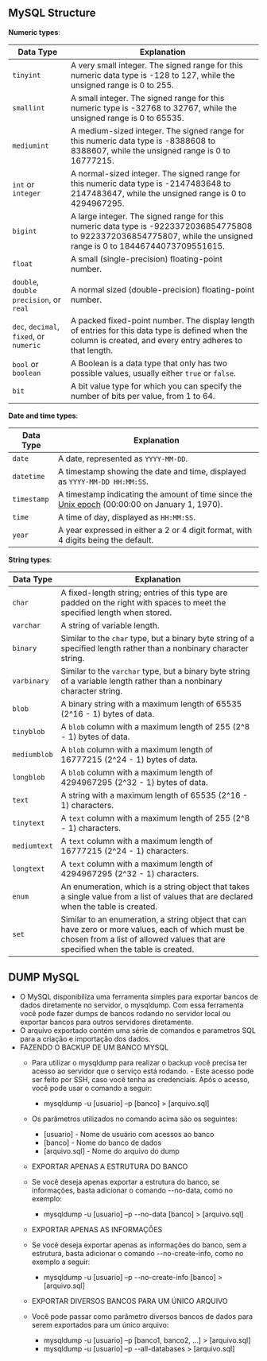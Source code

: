 ## MySQL Structure
<p><strong>Numeric types</strong>:</p>

<table><thead>
<tr>
<th>Data Type</th>
<th>Explanation</th>
</tr>
</thead><tbody>
<tr>
<td><code>tinyint</code></td>
<td>A very small integer. The signed range for this numeric data type is -128 to 127, while the unsigned range is 0 to 255.</td>
</tr>
<tr>
<td><code>smallint</code></td>
<td>A small integer. The signed range for this numeric type is -32768 to 32767, while the unsigned range is 0 to 65535.</td>
</tr>
<tr>
<td><code>mediumint</code></td>
<td>A medium-sized integer. The signed range for this numeric data type is -8388608 to 8388607, while the unsigned range is 0 to 16777215.</td>
</tr>
<tr>
<td><code>int</code> or <code>integer</code></td>
<td>A normal-sized integer. The signed range for this numeric data type is -2147483648 to 2147483647, while the unsigned range is 0 to 4294967295.</td>
</tr>
<tr>
<td><code>bigint</code></td>
<td>A large integer. The signed range for this numeric data type is -9223372036854775808 to 9223372036854775807, while the unsigned range is 0 to 18446744073709551615.</td>
</tr>
<tr>
<td><code>float</code></td>
<td>A small (single-precision) floating-point number.</td>
</tr>
<tr>
<td><code>double</code>, <code>double precision</code>, or <code>real</code></td>
<td>A normal sized (double-precision) floating-point number.</td>
</tr>
<tr>
<td><code>dec</code>, <code>decimal</code>, <code>fixed</code>, or <code>numeric</code></td>
<td>A packed fixed-point number. The display length of entries for this data type is defined when the column is created, and every entry adheres to that length.</td>
</tr>
<tr>
<td><code>bool</code> or <code>boolean</code></td>
<td>A Boolean is a data type that only has two possible values, usually either <code>true</code> or <code>false</code>.</td>
</tr>
<tr>
<td><code>bit</code></td>
<td>A bit value type for which you can specify the number of bits per value, from 1 to 64.</td>
</tr>
</tbody></table>

<p><strong>Date and time types</strong>:</p>

<table><thead>
<tr>
<th>Data Type</th>
<th>Explanation</th>
</tr>
</thead><tbody>
<tr>
<td><code>date</code></td>
<td>A date, represented as <code>YYYY-MM-DD</code>.</td>
</tr>
<tr>
<td><code>datetime</code></td>
<td>A timestamp showing the date and time, displayed as <code>YYYY-MM-DD HH:MM:SS</code>.</td>
</tr>
<tr>
<td><code>timestamp</code></td>
<td>A timestamp indicating the amount of time since the <a href="https://en.wikipedia.org/wiki/Unix_time">Unix epoch</a> (00:00:00 on January 1, 1970).</td>
</tr>
<tr>
<td><code>time</code></td>
<td>A time of day, displayed as <code>HH:MM:SS</code>.</td>
</tr>
<tr>
<td><code>year</code></td>
<td>A year expressed in either a 2 or 4 digit format, with 4 digits being the default.</td>
</tr>
</tbody></table>

<p><strong>String types</strong>:</p>

<table><thead>
<tr>
<th>Data Type</th>
<th>Explanation</th>
</tr>
</thead><tbody>
<tr>
<td><code>char</code></td>
<td>A fixed-length string; entries of this type are padded on the right with spaces to meet the specified length when stored.</td>
</tr>
<tr>
<td><code>varchar</code></td>
<td>A string of variable length.</td>
</tr>
<tr>
<td><code>binary</code></td>
<td>Similar to the <code>char</code> type, but a binary byte string of a specified length rather than a nonbinary character string.</td>
</tr>
<tr>
<td><code>varbinary</code></td>
<td>Similar to the <code>varchar</code> type, but a binary byte string of a variable length rather than a nonbinary character string.</td>
</tr>
<tr>
<td><code>blob</code></td>
<td>A binary string with a maximum length of 65535 (2^16 - 1) bytes of data.</td>
</tr>
<tr>
<td><code>tinyblob</code></td>
<td>A <code>blob</code> column with a maximum length of 255 (2^8 - 1) bytes of data.</td>
</tr>
<tr>
<td><code>mediumblob</code></td>
<td>A <code>blob</code> column with a maximum length of 16777215 (2^24 - 1) bytes of data.</td>
</tr>
<tr>
<td><code>longblob</code></td>
<td>A <code>blob</code> column with a maximum length of 4294967295 (2^32 - 1) bytes of data.</td>
</tr>
<tr>
<td><code>text</code></td>
<td>A string with a maximum length of 65535 (2^16 - 1) characters.</td>
</tr>
<tr>
<td><code>tinytext</code></td>
<td>A <code>text</code> column with a maximum length of 255 (2^8 - 1) characters.</td>
</tr>
<tr>
<td><code>mediumtext</code></td>
<td>A <code>text</code> column with a maximum length of 16777215 (2^24 - 1) characters.</td>
</tr>
<tr>
<td><code>longtext</code></td>
<td>A <code>text</code> column with a maximum length of 4294967295 (2^32 - 1) characters.</td>
</tr>
<tr>
<td><code>enum</code></td>
<td>An enumeration, which is a string object that takes a single value from a list of values that are declared when the table is created.</td>
</tr>
<tr>
<td><code>set</code></td>
<td>Similar to an enumeration, a string object that can have zero or more values, each of which must be chosen from a list of allowed values that are specified when the table is created.</td>
</tr>
</tbody></table>

## DUMP MySQL
<ul>
<li class="has-line-data" data-line-start="1" data-line-end="2">O MySQL disponibiliza uma ferramenta simples para exportar bancos de dados diretamente no servidor, o mysqldump. Com essa ferramenta você pode fazer dumps de bancos rodando no servidor local ou exportar bancos para outros servidores diretamente.</li>
<li class="has-line-data" data-line-start="2" data-line-end="3">O arquivo exportado contém uma série de comandos e parametros SQL para a criação e importação dos dados.</li>
<li class="has-line-data" data-line-start="3" data-line-end="21">FAZENDO O BACKUP DE UM BANCO MYSQL
<ul>
<li class="has-line-data" data-line-start="4" data-line-end="6">
<p class="has-line-data" data-line-start="4" data-line-end="5">Para utilizar o mysqldump para realizar o backup você precisa ter acesso ao servidor que o serviço está rodando.      - Este acesso pode ser feito por SSH, caso você tenha as credenciais. Após o acesso, você pode usar o comando a seguir:</p>
<ul>
<li class="has-line-data" data-line-start="5" data-line-end="6">mysqldump -u [usuario] –p [banco] &gt; [arquivo.sql]</li>
</ul>
</li>
<li class="has-line-data" data-line-start="6" data-line-end="10">
<p class="has-line-data" data-line-start="6" data-line-end="7">Os parâmetros utilizados no comando acima são os seguintes:</p>
<ul>
<li class="has-line-data" data-line-start="7" data-line-end="8">[usuario] - Nome de usuário com acessos ao banco</li>
<li class="has-line-data" data-line-start="8" data-line-end="9">[banco] - Nome do banco de dados</li>
<li class="has-line-data" data-line-start="9" data-line-end="10">[arquivo.sql] - Nome do arquivo do dump</li>
</ul>
</li>
<li class="has-line-data" data-line-start="10" data-line-end="11">
<p class="has-line-data" data-line-start="10" data-line-end="11">EXPORTAR APENAS A ESTRUTURA DO BANCO</p>
</li>
<li class="has-line-data" data-line-start="11" data-line-end="13">
<p class="has-line-data" data-line-start="11" data-line-end="12">Se você deseja apenas exportar a estrutura do banco, se informações, basta adicionar o comando --no-data, como no exemplo:</p>
<ul>
<li class="has-line-data" data-line-start="12" data-line-end="13">mysqldump -u [usuario] –p --no-data [banco] &gt; [arquivo.sql]</li>
</ul>
</li>
<li class="has-line-data" data-line-start="13" data-line-end="14">
<p class="has-line-data" data-line-start="13" data-line-end="14">EXPORTAR APENAS AS INFORMAÇÕES</p>
</li>
<li class="has-line-data" data-line-start="14" data-line-end="17">
<p class="has-line-data" data-line-start="14" data-line-end="15">Se você deseja exportar apenas as informações do banco, sem a estrutura, basta adicionar o comando --no-create-info, como no exemplo a seguir:</p>
<ul>
<li class="has-line-data" data-line-start="16" data-line-end="17">mysqldump -u [usuario] –p --no-create-info [banco] &gt; [arquivo.sql]</li>
</ul>
</li>
<li class="has-line-data" data-line-start="17" data-line-end="18">
<p class="has-line-data" data-line-start="17" data-line-end="18">EXPORTAR DIVERSOS BANCOS PARA UM ÚNICO ARQUIVO</p>
</li>
<li class="has-line-data" data-line-start="18" data-line-end="21">
<p class="has-line-data" data-line-start="18" data-line-end="19">Você pode passar como parâmetro diversos bancos de dados para serem exportados para um único arquivo:</p>
<ul>
<li class="has-line-data" data-line-start="19" data-line-end="20">mysqldump -u [usuario] –p [banco1, banco2, …] &gt; [arquivo.sql]</li>
<li class="has-line-data" data-line-start="20" data-line-end="21">mysqldump -u [usuario] –p --all-databases &gt; [arquivo.sql]</li>
</ul>